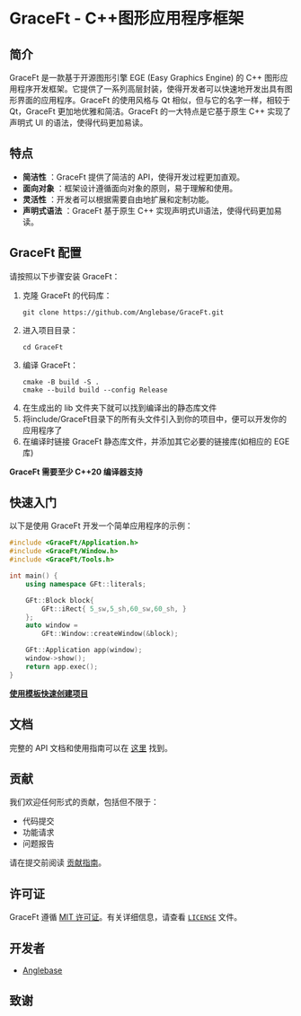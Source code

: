 # GraceFt - C++图形应用程序框架

## 简介

GraceFt 是一款基于开源图形引擎 EGE (Easy Graphics Engine) 的 C++ 图形应用程序开发框架。它提供了一系列高层封装，使得开发者可以快速地开发出具有图形界面的应用程序。GraceFt 的使用风格与 Qt 相似，但与它的名字一样，相较于 Qt，GraceFt 更加地优雅和简洁。GraceFt 的一大特点是它基于原生 C++ 实现了声明式 UI 的语法，使得代码更加易读。

## 特点

- **简洁性** ：GraceFt 提供了简洁的 API，使得开发过程更加直观。
- **面向对象** ：框架设计遵循面向对象的原则，易于理解和使用。
- **灵活性** ：开发者可以根据需要自由地扩展和定制功能。
- **声明式语法** ：GraceFt 基于原生 C++ 实现声明式UI语法，使得代码更加易读。

## GraceFt 配置

请按照以下步骤安装 GraceFt：

1. 克隆 GraceFt 的代码库：
   ```
   git clone https://github.com/Anglebase/GraceFt.git
   ```
2. 进入项目目录：
   ```
   cd GraceFt
   ```
3. 编译 GraceFt：
   ```
   cmake -B build -S .
   cmake --build build --config Release
   ```
4. 在生成出的 lib 文件夹下就可以找到编译出的静态库文件
5. 将include/GraceFt目录下的所有头文件引入到你的项目中，便可以开发你的应用程序了
6. 在编译时链接 GraceFt 静态库文件，并添加其它必要的链接库(如相应的 EGE 库)

**GraceFt 需要至少 C++20 编译器支持**

## 快速入门

以下是使用 GraceFt 开发一个简单应用程序的示例：

```cpp
#include <GraceFt/Application.h>
#include <GraceFt/Window.h>
#include <GraceFt/Tools.h>

int main() {
    using namespace GFt::literals;

    GFt::Block block{
        GFt::iRect{ 5_sw,5_sh,60_sw,60_sh, }
    };
    auto window =
        GFt::Window::createWindow(&block);

    GFt::Application app(window);
    window->show();
    return app.exec();
}
```
**[使用模板快速创建项目](https://github.com/Anglebase/GraceFt/releases)**

## 文档

完整的 API 文档和使用指南可以在 [这里](https://anglebase.github.io/GraceFt-Doc/) 找到。

## 贡献

我们欢迎任何形式的贡献，包括但不限于：

- 代码提交
- 功能请求
- 问题报告

请在提交前阅读 [贡献指南](./doc/guide.md)。

## 许可证

GraceFt 遵循 [MIT 许可证](https://opensource.org/licenses/MIT)。有关详细信息，请查看 [`LICENSE`](./LICENSE) 文件。

## 开发者
 - [Anglebase](https://github.com/Anglebase)

## 致谢
